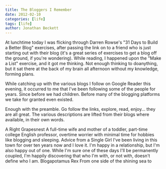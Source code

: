 ```yaml
---
title: The Bloggers I Remember
date: 2012-02-10
categories: [life]
tags: [life]
author: Jonathan Beckett
---
```


At lunchtime today I was flicking through Darren Rowse's "31 Days to Build a Better Blog" exercises, after passing the link on to a friend who is just starting out with their blog (it's a great series of exercises to get a blog off the ground, if you're wondering). While reading, I happened upon the "Make a List" exercise, and it got me thinking. Not enough thinking to doanything, but it sat there at the back of my brain all afternoon without my knowledge, forming plans.

While catching up with the various blogs I follow on Google Reader this evening, it occurred to me that I've been following some of the people for years. Since before we had children. Before many of the blogging platforms we take for granted even existed.

Enough with the preamble. Go follow the links, explore, read, enjoy... they are all great. The various descriptions are lifted from their blogs where available, in their own words.

A Right Grapesnest A full-time wife and mother of a toddler, part-time college English professor, overtime worrier with minimal time for hobbies like blogging and sleeping. Advice from a Single Girl I've been living in this town for over ten years now and I love it. I'm happy in a relationship, but I'm also happy out of one. While I'm sure one of these days I'll be permanently coupled, I'm happily discovering that who I'm with, or not with, doesn't define who I am. Blogapotamus Rex From one side of the shining sea to